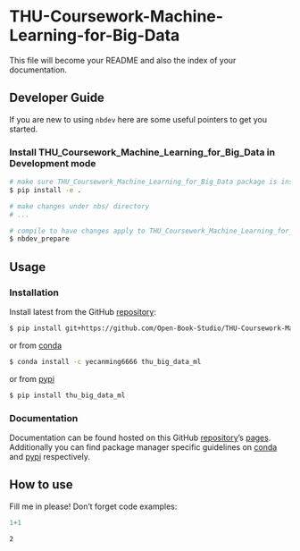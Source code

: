 # THU-Coursework-Machine-Learning-for-Big-Data


<!-- WARNING: THIS FILE WAS AUTOGENERATED! DO NOT EDIT! -->

This file will become your README and also the index of your
documentation.

## Developer Guide

If you are new to using `nbdev` here are some useful pointers to get you
started.

### Install THU_Coursework_Machine_Learning_for_Big_Data in Development mode

``` sh
# make sure THU_Coursework_Machine_Learning_for_Big_Data package is installed in development mode
$ pip install -e .

# make changes under nbs/ directory
# ...

# compile to have changes apply to THU_Coursework_Machine_Learning_for_Big_Data
$ nbdev_prepare
```

## Usage

### Installation

Install latest from the GitHub
[repository](https://github.com/Open-Book-Studio/THU-Coursework-Machine-Learning-for-Big-Data):

``` sh
$ pip install git+https://github.com/Open-Book-Studio/THU-Coursework-Machine-Learning-for-Big-Data.git
```

or from
[conda](https://anaconda.org/Open-Book-Studio/THU-Coursework-Machine-Learning-for-Big-Data)

``` sh
$ conda install -c yecanming6666 thu_big_data_ml
```

or from
[pypi](https://pypi.org/project/THU-Coursework-Machine-Learning-for-Big-Data/)

``` sh
$ pip install thu_big_data_ml
```

### Documentation

Documentation can be found hosted on this GitHub
[repository](https://github.com/Open-Book-Studio/THU-Coursework-Machine-Learning-for-Big-Data)’s
[pages](https://Open-Book-Studio.github.io/THU-Coursework-Machine-Learning-for-Big-Data/).
Additionally you can find package manager specific guidelines on
[conda](https://anaconda.org/Open-Book-Studio/THU-Coursework-Machine-Learning-for-Big-Data)
and
[pypi](https://pypi.org/project/THU-Coursework-Machine-Learning-for-Big-Data/)
respectively.

## How to use

Fill me in please! Don’t forget code examples:

``` python
1+1
```

    2
